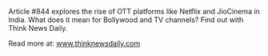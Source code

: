 Article #844 explores the rise of OTT platforms like Netflix and JioCinema in India. What does it mean for Bollywood and TV channels? Find out with Think News Daily.

Read more at: www.thinknewsdaily.com